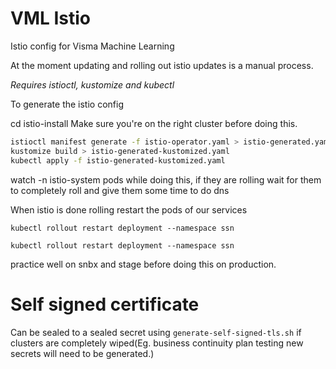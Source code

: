 # VML Istio
Istio config for Visma Machine Learning

At the moment updating and rolling out istio updates is a manual process.

*Requires istioctl, kustomize and kubectl*

To generate the istio config

cd istio-install
Make sure you're on the right cluster before doing this.

```bash
istioctl manifest generate -f istio-operator.yaml > istio-generated.yaml
kustomize build > istio-generated-kustomized.yaml
kubectl apply -f istio-generated-kustomized.yaml
```

watch -n istio-system pods while doing this, if they are rolling wait for them to completely roll and give them some time to do dns

When istio is done rolling restart the pods of our services

```
kubectl rollout restart deployment --namespace ssn
```

```
kubectl rollout restart deployment --namespace ssn
```

practice well on snbx and stage before doing this on production.


# Self signed certificate
Can be sealed to a sealed secret using `generate-self-signed-tls.sh` if clusters are completely wiped(Eg. business continuity plan testing new secrets will need to be generated.)
